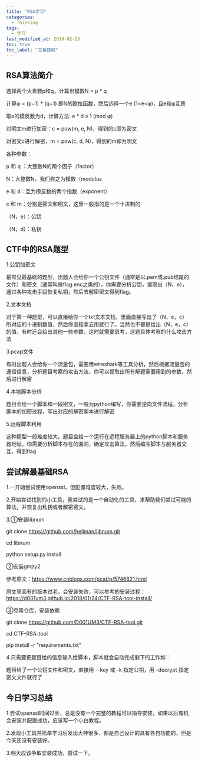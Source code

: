```yaml
---
title: "RSA学习"
categories:
  - Thinking
tags:
  - 学习
last_modified_at: 2019-02-23
toc: true
toc_label: "文章提纲"
---
```


##  RSA算法简介

 选择两个大素数p和q，计算出模数N = p * q

 计算φ = (p−1) * (q−1) 即N的欧拉函数，然后选择一个e (1<e<φ)，且e和φ互质

 取e的模反数为d，计算方法: e * d ≡ 1 (mod φ)

 对明文m进行加密：c = pow(m, e, N)，得到的c即为密文

 对密文c进行解密，m = pow(c, d, N)，得到的m即为明文
        
        
 各种参数：

 p 和 q ：大整数N的两个因子（factor）

 N：大整数N，我们称之为模数（modulus

 e 和 d：互为模反数的两个指数（exponent）

 c 和 m：分别是密文和明文，这里一般指的是一个十进制的

（N，e）：公钥

（N，d）：私钥
        
##  CTF中的RSA题型


1.公钥加密文

最常见最基础的题型，出题人会给你一个公钥文件（通常是以.pem或.pub结尾的文件）和密文（通常叫做flag.enc之类的），你需要分析公钥，提取出（N，e），通过各种攻击手段恢复私钥，然后去解密密文得到flag。

2.文本文档

对于第一种题型，可以直接给你一个txt文本文档，里面直接写出了（N，e，c）所对应的十进制数值，然后你直接拿去用就行了。当然也不都是给出（N，e，c）的值，有时还会给出其他一些参数，这时就需要思考，这题具体考察的什么攻击方法

3.pcap文件

有时出题人会给你一个流量包，需要用wireshark等工具分析，然后根据流量包的通信信息，分析题目考察的攻击方法，你可以提取出所有解题需要用到的参数，然后进行解密

4.本地脚本分析

题目会给一个脚本和一段密文，一般为python编写，你需要逆向文件流程，分析脚本的加密过程，写出对应的解密脚本进行解密

5.远程脚本利用

这种题型一般难度较大。题目会给一个运行在远程服务器上的python脚本和服务器地址，你需要分析脚本存在的漏洞，确定攻击算法，然后编写脚本与服务器交互，得到flag


## 尝试解最基础RSA

1.一开始尝试使用openssl，但配置难度较大，失败。

2.开始尝试找别的小工具，我尝试的是一个自动化的工具，来帮助我们尝试可能的算法，并恢复出私钥或者解密密文。

3.①安装libnum

  git clone https://github.com/hellman/libnum.git

  cd libnum

  python setup.py install

  ②安装gmpy2

  参考原文：https://www.cnblogs.com/pcat/p/5746821.html

  原文里面有的版本过老，会安装失败，可以参考的安装过程：https://d001um3.github.io/2018/01/24/CTF-RSA-tool-install/

  ③克隆仓库，安装依赖

  git clone https://github.com/D001UM3/CTF-RSA-tool.git

  cd CTF-RSA-tool

  pip install -r "requirements.txt"
  
4.只需要把题目给的信息输入给脚本，脚本就会自动完成剩下的工作如：

  题目给了一个公钥文件和密文，直接用 --key 或 -k 指定公钥，用 –decrypt 指定密文文件就行了
  
## 今日学习总结

1.尝试openssl时间过长，总是没有一个完整的教程可以指导安装，如果以后有机会安装并配置成功，应该写一个小白教程。

2.发现小工具并简单学习后发现大神很多，都是自己设计的具有各自功能的，但是今天还没有安装好。

3.明天应该争取安装成功，尝试一下。




